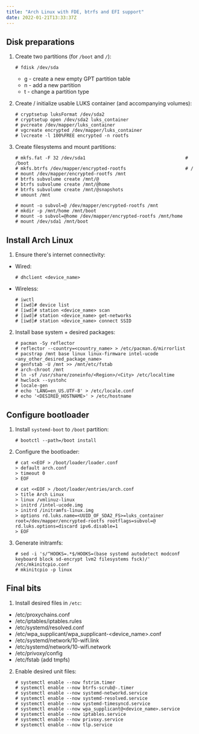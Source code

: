 ```yaml
---
title: "Arch Linux with FDE, btrfs and EFI support"
date: 2022-01-21T13:33:37Z
---
```


Disk preparations
-----------------
1) Create two partitions (for `/boot` and `/`):
    ```console
    # fdisk /dev/sda
    ```
    - g - create a new empty GPT partition table
    - n - add a new partition
    - t - change a partition type

2) Create / initialize usable LUKS container (and accompanying volumes):
    ```console
    # cryptsetup luksFormat /dev/sda2
    # cryptsetup open /dev/sda2 luks_container
    # pvcreate /dev/mapper/luks_container
    # vgcreate encrypted /dev/mapper/luks_container
    # lvcreate -l 100%FREE encrypted -n rootfs
    ```
3) Create filesystems and mount partitions:
    ```console
    # mkfs.fat -F 32 /dev/sda1                                     # /boot
    # mkfs.btrfs /dev/mapper/encrypted-rootfs                      # /
    # mount /dev/mapper/encrypted-rootfs /mnt
    # btrfs subvolume create /mnt/@
    # btrfs subvolume create /mnt/@home
    # btrfs subvolume create /mnt/@snapshots
    # umount /mnt

    # mount -o subvol=@ /dev/mapper/encrypted-rootfs /mnt
    # mkdir -p /mnt/home /mnt/boot
    # mount -o subvol=@home /dev/mapper/encrypted-rootfs /mnt/home
    # mount /dev/sda1 /mnt/boot
    ```

Install Arch Linux
------------------
1) Ensure there's internet connectivity:
  - Wired:
    ```console
    # dhclient <device_name>
    ```
  - Wireless:
    ```console
    # iwctl
    # [iwd]# device list
    # [iwd]# station <device_name> scan
    # [iwd]# station <device_name> get-networks
    # [iwd]# station <device_name> connect SSID
    ```
2) Install base system + desired packages:
   ```console
   # pacman -Sy reflector
   # reflector --country=<country_name> > /etc/pacman.d/mirrorlist
   # pacstrap /mnt base linux linux-firmware intel-ucode <any_other_desired_package_name>
   # genfstab -U /mnt >> /mnt/etc/fstab
   # arch-chroot /mnt
   # ln -sf /usr/share/zoneinfo/<Region>/<City> /etc/localtime
   # hwclock --systohc
   # locale-gen
   # echo 'LANG=en_US.UTF-8' > /etc/locale.conf
   # echo '<DESIRED_HOSTNAME>' > /etc/hostname
   ```
Configure bootloader
--------------------
1) Install `systemd-boot` to `/boot` partition:
   ```console
   # bootctl --path=/boot install
   ```
2) Configure the bootloader:
   ```console
   # cat <<EOF > /boot/loader/loader.conf
   > default arch.conf
   > timeout 0
   > EOF

   # cat <<EOF > /boot/loader/entries/arch.conf
   > title Arch Linux
   > linux /vmlinuz-linux
   > initrd /intel-ucode.img
   > initrd /initramfs-linux.img
   > options rd.luks.name=<UUID_OF_SDA2_FS>=luks_container root=/dev/mapper/encrypted-rootfs rootflags=subvol=@ rd.luks.options=discard ipv6.disable=1
   > EOF
   ```
3) Generate initramfs:
   ```console
   # sed -i 's/^HOOKS=.*$/HOOKS=(base systemd autodetect modconf keyboard block sd-encrypt lvm2 filesystems fsck)/' /etc/mkinitcpio.conf
   # mkinitcpio -p linux
   ```

Final bits
----------
1) Install desired files in `/etc`:
  - /etc/proxychains.conf
  - /etc/iptables/iptables.rules
  - /etc/systemd/resolved.conf
  - /etc/wpa_supplicant/wpa_supplicant-<device_name>.conf
  - /etc/systemd/network/10-wifi.link
  - /etc/systemd/network/10-wifi.network
  - /etc/privoxy/config
  - /etc/fstab (add tmpfs)

2) Enable desired unit files:
   ```console
   # systemctl enable --now fstrim.timer
   # systemctl enable --now btrfs-scrub@-.timer
   # systemctl enable --now systemd-networkd.service
   # systemctl enable --now systemd-resolved.service
   # systemctl enable --now systemd-timesyncd.service
   # systemctl enable --now wpa_supplicant@<device_name>.service
   # systemctl enable --now iptables.service
   # systemctl enable --now privoxy.service
   # systemctl enable --now tlp.service
   ```
